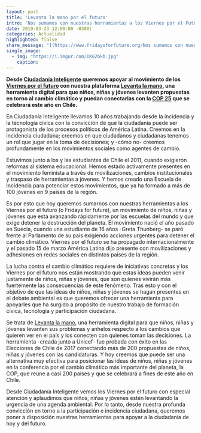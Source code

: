 ```yaml
---
layout: post
title: 'Levanta la mano por el futuro'
intro: 'Nos sumamos con nuestras herramientas a los Viernes por el Futuro (Fridays For Future).'
date: 2019-03-23 12:00:00 -0300)
categories: Actualidad
highlighted: f[alse
share_message: "](https://www.fridaysforfuture.org/Nos sumamos con nuestras herramientas a los Viernes por el Futuro (Fridays For Future) @ciudadaniai."
single_image:
  - img: "https://i.imgur.com/IK62bkb.jpg"
    caption: 
---
```

**Desde [Ciudadanía Inteligente](https://ciudadaniai.org/) queremos apoyar al movimiento de los [Viernes por el futuro](https://www.fridaysforfuture.org/) con nuestra plataforma [Levanta la mano](https://levantalamano.cl/), una herramienta digital para que niños, niñas y jóvenes levanten propuestas en torno al cambio climático y puedan conectarlas con la [COP 25](https://www.cambioclimaticochile.cl/tag/cop-25/) que se celebrará este año en Chile.**

En Ciudadanía Inteligente llevamos 10 años trabajando desde la incidencia y la tecnología cívica con la convicción de que la ciudadanía puede ser protagonista de los procesos políticos de América Latina. Creemos en la incidencia ciudadana; creemos en que ciudadanos y ciudadanas tenemos un rol que jugar en la toma de decisiones; y -cómo no- creemos profundamente en los movimientos sociales como agentes de cambio.

Estuvimos junto a los y las estudiantes de Chile el 2011, cuando exigieron reformas al sistema educacional. Hemos estado activamente presentes en el movimiento feminista a través de movilizaciones, cambios institucionales y traspaso de herramientas a jóvenes. Y hemos creado una Escuela de Incidencia para potenciar estos movimientos, que ya ha formado a más de 100 jóvenes en 9 países de la región.

Es por esto que hoy queremos sumarnos con nuestras herramientas a los Viernes por el futuro (o Fridays for future), un movimiento de niños, niñas y jóvenes que está avanzando rápidamente por las escuelas del mundo y que exige detener la destrucción del planeta. El movimiento nació el año pasado en Suecia, cuando una estudiante de 16 años -Greta Thunberg- se paró frente al Parlamento de su país exigiendo acciones urgentes para detener el cambio climático.  Viernes por el futuro se ha propagado internacionalmente y el pasado 15 de marzo América Latina dijo presente con movilizaciones y adhesiones en redes sociales en distintos países de la región.

La lucha contra el cambio climático requiere de iniciativas concretas y los Viernes por el futuro nos están mostrando que estas ideas pueden venir justamente de niños, niñas y jóvenes, que son quienes vivirán más fuertemente las consecuencias de este fenómeno. Tras esto y con el objetivo de que las ideas de niños, niñas y jóvenes se hagan presentes en el debate ambiental es que queremos ofrecer una herramienta para apoyarles que ha surgido a propósito de nuestro trabajo de formación cívica, tecnología y participación ciudadana. 

Se trata de [Levanta la mano](https://levantalamano.cl/), una herramienta digital para que niños, niñas y jóvenes levanten sus problemas y anhelos respecto a los cambios que quieren ver en el país y los conecten con quienes toman las decisiones. La herramienta -creada junto a Unicef-  fue probada con éxito en las Elecciones de Chile de 2017 conectando más de 200 propuestas de niños, niñas y jóvenes con las candidaturas. Y hoy creemos que puede ser una alternativa muy efectiva para posicionar las ideas de niños, niñas y jóvenes en la conferencia por el cambio climático más importante del planeta, la COP, que reúne a casi 200 países y que se celebrará a fines de este año en Chile.

Desde Ciudadanía Inteligente vemos los Viernes por el futuro con especial atención y aplaudimos que niños, niñas y jóvenes estén levantando la urgencia de una agenda ambiental. Por lo tanto, desde nuestra profunda convicción en torno a la participación e incidencia ciudadana, queremos poner a disposición nuestras herramientas para apoyar a la ciudadanía de hoy y del futuro.
